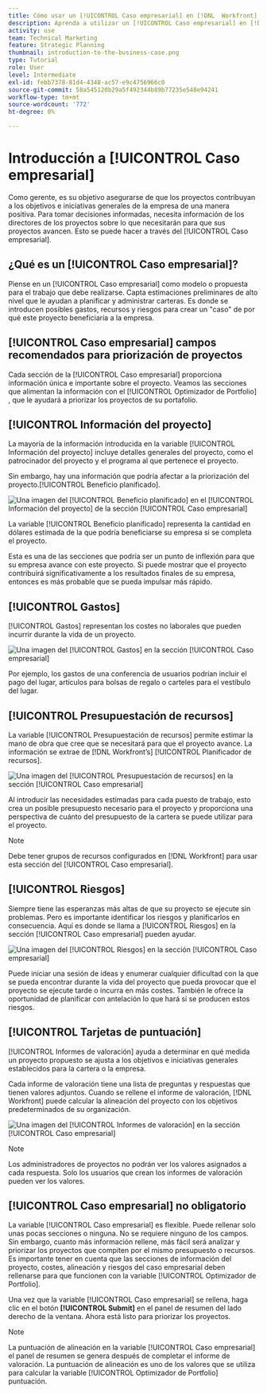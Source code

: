 ```yaml
---
title: Cómo usar un [!UICONTROL Caso empresarial] en [!DNL  Workfront]
description: Aprenda a utilizar un [!UICONTROL Caso empresarial] en [!DNL  Workfront] para obtener la información que necesita sobre los proyectos para tomar decisiones informadas.
activity: use
team: Technical Marketing
feature: Strategic Planning
thumbnail: introduction-to-the-business-case.png
type: Tutorial
role: User
level: Intermediate
exl-id: febb7378-81d4-4348-ac57-e9c4756966c0
source-git-commit: 58a545120b29a5f492344b89b77235e548e94241
workflow-type: tm+mt
source-wordcount: '772'
ht-degree: 0%

---
```


# Introducción a [!UICONTROL Caso empresarial]

Como gerente, es su objetivo asegurarse de que los proyectos contribuyan a los objetivos e iniciativas generales de la empresa de una manera positiva. Para tomar decisiones informadas, necesita información de los directores de los proyectos sobre lo que necesitarán para que sus proyectos avancen. Esto se puede hacer a través del [!UICONTROL Caso empresarial].

## ¿Qué es un [!UICONTROL Caso empresarial]?

Piense en un [!UICONTROL Caso empresarial] como modelo o propuesta para el trabajo que debe realizarse. Capta estimaciones preliminares de alto nivel que le ayudan a planificar y administrar carteras. Es donde se introducen posibles gastos, recursos y riesgos para crear un &quot;caso&quot; de por qué este proyecto beneficiaría a la empresa.

## [!UICONTROL Caso empresarial] campos recomendados para priorización de proyectos

Cada sección de la [!UICONTROL Caso empresarial] proporciona información única e importante sobre el proyecto. Veamos las secciones que alimentan la información con el [!UICONTROL Optimizador de Portfolio] , que le ayudará a priorizar los proyectos de su portafolio.

## [!UICONTROL Información del proyecto]

La mayoría de la información introducida en la variable [!UICONTROL Información del proyecto] incluye detalles generales del proyecto, como el patrocinador del proyecto y el programa al que pertenece el proyecto.

Sin embargo, hay una información que podría afectar a la priorización del proyecto.[!UICONTROL Beneficio planificado].

![Una imagen del [!UICONTROL Beneficio planificado] en el [!UICONTROL Información del proyecto] de la sección [!UICONTROL Caso empresarial]](assets/05-portfolio-management4.png)

La variable [!UICONTROL Beneficio planificado] representa la cantidad en dólares estimada de la que podría beneficiarse su empresa si se completa el proyecto.

Esta es una de las secciones que podría ser un punto de inflexión para que su empresa avance con este proyecto. Si puede mostrar que el proyecto contribuirá significativamente a los resultados finales de su empresa, entonces es más probable que se pueda impulsar más rápido.

## [!UICONTROL Gastos]

[!UICONTROL Gastos] representan los costes no laborales que pueden incurrir durante la vida de un proyecto.

![Una imagen del [!UICONTROL Gastos] en la sección [!UICONTROL Caso empresarial]](assets/06-portfolio-management5.png)

Por ejemplo, los gastos de una conferencia de usuarios podrían incluir el pago del lugar, artículos para bolsas de regalo o carteles para el vestíbulo del lugar.

## [!UICONTROL Presupuestación de recursos]

La variable [!UICONTROL Presupuestación de recursos] permite estimar la mano de obra que cree que se necesitará para que el proyecto avance. La información se extrae de [!DNL Workfront’s] [!UICONTROL Planificador de recursos].

![Una imagen del [!UICONTROL Presupuestación de recursos] en la sección [!UICONTROL Caso empresarial]](assets/07-portfolio-management6.png)

Al introducir las necesidades estimadas para cada puesto de trabajo, esto crea un posible presupuesto necesario para el proyecto y proporciona una perspectiva de cuánto del presupuesto de la cartera se puede utilizar para el proyecto.

>[!NOTE]
>
>Debe tener grupos de recursos configurados en [!DNL Workfront] para usar esta sección del [!UICONTROL Caso empresarial].

## [!UICONTROL Riesgos]

Siempre tiene las esperanzas más altas de que su proyecto se ejecute sin problemas. Pero es importante identificar los riesgos y planificarlos en consecuencia. Aquí es donde se llama a [!UICONTROL Riesgos] en la sección [!UICONTROL Caso empresarial] pueden ayudar.

![Una imagen del [!UICONTROL Riesgos] en la sección [!UICONTROL Caso empresarial]](assets/08-portfolio-management7.png)

Puede iniciar una sesión de ideas y enumerar cualquier dificultad con la que se pueda encontrar durante la vida del proyecto que pueda provocar que el proyecto se ejecute tarde o incurra en más costes. También le ofrece la oportunidad de planificar con antelación lo que hará si se producen estos riesgos.

## [!UICONTROL Tarjetas de puntuación]

[!UICONTROL Informes de valoración] ayuda a determinar en qué medida un proyecto propuesto se ajusta a los objetivos e iniciativas generales establecidos para la cartera o la empresa.

Cada informe de valoración tiene una lista de preguntas y respuestas que tienen valores adjuntos. Cuando se rellene el informe de valoración, [!DNL Workfront] puede calcular la alineación del proyecto con los objetivos predeterminados de su organización.

![Una imagen del [!UICONTROL Informes de valoración] en la sección [!UICONTROL Caso empresarial]](assets/09-portfolio-management8.png)

>[!NOTE]
>
>Los administradores de proyectos no podrán ver los valores asignados a cada respuesta. Solo los usuarios que crean los informes de valoración pueden ver los valores.

## [!UICONTROL Caso empresarial] no obligatorio

La variable [!UICONTROL Caso empresarial] es flexible. Puede rellenar solo unas pocas secciones o ninguna. No se requiere ninguno de los campos. Sin embargo, cuanto más información rellene, más fácil será analizar y priorizar los proyectos que compiten por el mismo presupuesto o recursos. Es importante tener en cuenta que las secciones de información del proyecto, costes, alineación y riesgos del caso empresarial deben rellenarse para que funcionen con la variable [!UICONTROL Optimizador de Portfolio].

Una vez que la variable [!UICONTROL Caso empresarial] se rellena, haga clic en el botón **[!UICONTROL Submit]** en el panel de resumen del lado derecho de la ventana. Ahora está listo para priorizar los proyectos.

>[!NOTE]
>
>La puntuación de alineación en la variable [!UICONTROL Caso empresarial] el panel de resumen se genera después de completar el informe de valoración. La puntuación de alineación es uno de los valores que se utiliza para calcular la variable [!UICONTROL Optimizador de Portfolio] puntuación.

<!-- 
Learn more graphic and links to documentation articles
* Overview of areas of the business case 
* Create a business case for a project   
* Create a scorecard 
* Apply a scorecard to a project and generate an alignment score 
-->

